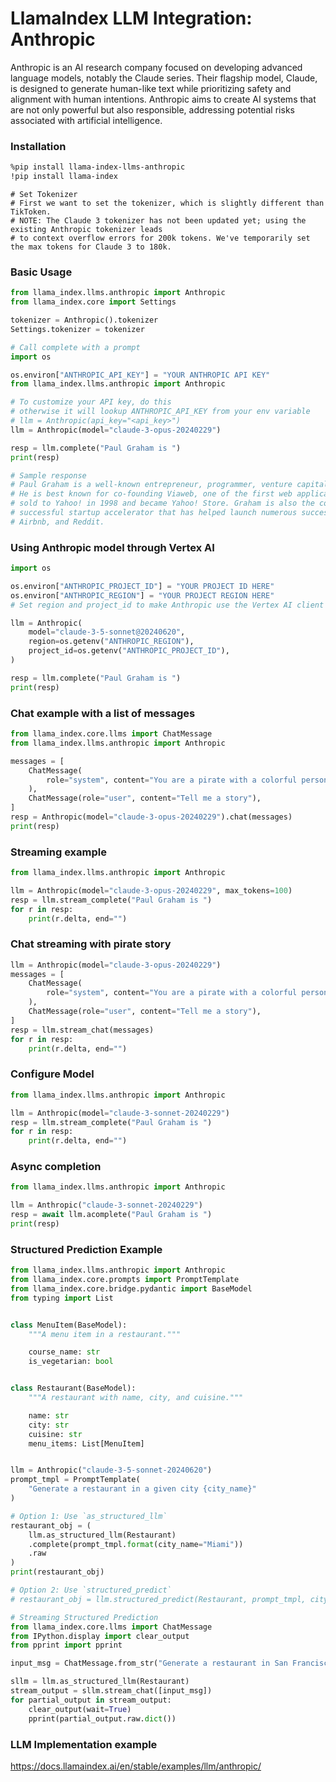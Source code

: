 # LlamaIndex LLM Integration: Anthropic

Anthropic is an AI research company focused on developing advanced language models, notably the Claude series. Their flagship model, Claude, is designed to generate human-like text while prioritizing safety and alignment with human intentions. Anthropic aims to create AI systems that are not only powerful but also responsible, addressing potential risks associated with artificial intelligence.

### Installation

```sh
%pip install llama-index-llms-anthropic
!pip install llama-index
```

```
# Set Tokenizer
# First we want to set the tokenizer, which is slightly different than TikToken.
# NOTE: The Claude 3 tokenizer has not been updated yet; using the existing Anthropic tokenizer leads
# to context overflow errors for 200k tokens. We've temporarily set the max tokens for Claude 3 to 180k.
```

### Basic Usage

```py
from llama_index.llms.anthropic import Anthropic
from llama_index.core import Settings

tokenizer = Anthropic().tokenizer
Settings.tokenizer = tokenizer

# Call complete with a prompt
import os

os.environ["ANTHROPIC_API_KEY"] = "YOUR ANTHROPIC API KEY"
from llama_index.llms.anthropic import Anthropic

# To customize your API key, do this
# otherwise it will lookup ANTHROPIC_API_KEY from your env variable
# llm = Anthropic(api_key="<api_key>")
llm = Anthropic(model="claude-3-opus-20240229")

resp = llm.complete("Paul Graham is ")
print(resp)

# Sample response
# Paul Graham is a well-known entrepreneur, programmer, venture capitalist, and essayist.
# He is best known for co-founding Viaweb, one of the first web application companies, which was later
# sold to Yahoo! in 1998 and became Yahoo! Store. Graham is also the co-founder of Y Combinator, a highly
# successful startup accelerator that has helped launch numerous successful companies, such as Dropbox,
# Airbnb, and Reddit.
```

### Using Anthropic model through Vertex AI

```py
import os

os.environ["ANTHROPIC_PROJECT_ID"] = "YOUR PROJECT ID HERE"
os.environ["ANTHROPIC_REGION"] = "YOUR PROJECT REGION HERE"
# Set region and project_id to make Anthropic use the Vertex AI client

llm = Anthropic(
    model="claude-3-5-sonnet@20240620",
    region=os.getenv("ANTHROPIC_REGION"),
    project_id=os.getenv("ANTHROPIC_PROJECT_ID"),
)

resp = llm.complete("Paul Graham is ")
print(resp)
```

### Chat example with a list of messages

```py
from llama_index.core.llms import ChatMessage
from llama_index.llms.anthropic import Anthropic

messages = [
    ChatMessage(
        role="system", content="You are a pirate with a colorful personality"
    ),
    ChatMessage(role="user", content="Tell me a story"),
]
resp = Anthropic(model="claude-3-opus-20240229").chat(messages)
print(resp)
```

### Streaming example

```py
from llama_index.llms.anthropic import Anthropic

llm = Anthropic(model="claude-3-opus-20240229", max_tokens=100)
resp = llm.stream_complete("Paul Graham is ")
for r in resp:
    print(r.delta, end="")
```

### Chat streaming with pirate story

```py
llm = Anthropic(model="claude-3-opus-20240229")
messages = [
    ChatMessage(
        role="system", content="You are a pirate with a colorful personality"
    ),
    ChatMessage(role="user", content="Tell me a story"),
]
resp = llm.stream_chat(messages)
for r in resp:
    print(r.delta, end="")
```

### Configure Model

```py
from llama_index.llms.anthropic import Anthropic

llm = Anthropic(model="claude-3-sonnet-20240229")
resp = llm.stream_complete("Paul Graham is ")
for r in resp:
    print(r.delta, end="")
```

### Async completion

```py
from llama_index.llms.anthropic import Anthropic

llm = Anthropic("claude-3-sonnet-20240229")
resp = await llm.acomplete("Paul Graham is ")
print(resp)
```

### Structured Prediction Example

```py
from llama_index.llms.anthropic import Anthropic
from llama_index.core.prompts import PromptTemplate
from llama_index.core.bridge.pydantic import BaseModel
from typing import List


class MenuItem(BaseModel):
    """A menu item in a restaurant."""

    course_name: str
    is_vegetarian: bool


class Restaurant(BaseModel):
    """A restaurant with name, city, and cuisine."""

    name: str
    city: str
    cuisine: str
    menu_items: List[MenuItem]


llm = Anthropic("claude-3-5-sonnet-20240620")
prompt_tmpl = PromptTemplate(
    "Generate a restaurant in a given city {city_name}"
)

# Option 1: Use `as_structured_llm`
restaurant_obj = (
    llm.as_structured_llm(Restaurant)
    .complete(prompt_tmpl.format(city_name="Miami"))
    .raw
)
print(restaurant_obj)

# Option 2: Use `structured_predict`
# restaurant_obj = llm.structured_predict(Restaurant, prompt_tmpl, city_name="Miami")

# Streaming Structured Prediction
from llama_index.core.llms import ChatMessage
from IPython.display import clear_output
from pprint import pprint

input_msg = ChatMessage.from_str("Generate a restaurant in San Francisco")

sllm = llm.as_structured_llm(Restaurant)
stream_output = sllm.stream_chat([input_msg])
for partial_output in stream_output:
    clear_output(wait=True)
    pprint(partial_output.raw.dict())
```

### LLM Implementation example

https://docs.llamaindex.ai/en/stable/examples/llm/anthropic/
